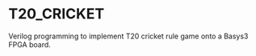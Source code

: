 # T20_CRICKET
 


Verilog programming to implement T20  cricket rule game onto a Basys3 FPGA board.
